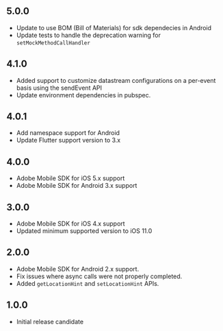## 5.0.0

* Update to use BOM (Bill of Materials) for sdk dependecies in Android
* Update tests to handle the deprecation warning for `setMockMethodCallHandler`

## 4.1.0

* Added support to customize datastream configurations on a per-event basis using the sendEvent API
* Update environment dependencies in pubspec.

## 4.0.1

* Add namespace support for Android
* Update Flutter support version to 3.x

## 4.0.0

* Adobe Mobile SDK for iOS 5.x support
* Adobe Mobile SDK for Android 3.x support

## 3.0.0

* Adobe Mobile SDK for iOS 4.x support
* Updated minimum supported version to iOS 11.0

## 2.0.0

* Adobe Mobile SDK for Android 2.x support.
* Fix issues where async calls were not properly completed.
* Added `getLocationHint` and `setLocationHint` APIs.

## 1.0.0

* Initial release candidate
